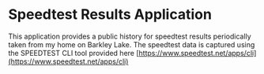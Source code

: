 # Speedtest Results Application

This application provides a public history for speedtest results periodically
taken from my home on Barkley Lake. The speedtest data is captured using the
SPEEDTEST CLI tool provided here [https://www.speedtest.net/apps/cli](https://www.speedtest.net/apps/cli)
